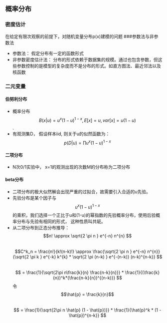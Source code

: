 ## 概率分布
### 密度估计
在给定有限次观察的前提下，对随机变量分布p(x)建模的问题
###参数法与非参数法
- 参数法： 假定分布有一定的函数形式
- 非参数密度估计法： 分布的形式依赖于数据集的规模。通过也包含参数，但这些参数控制的是模型的复杂度而不是分布的形式。如直方图法、最近邻法以及核函数

### 二元变量

#### 伯努利分布
- 概率分布 $$B(x|u) = u^x(1-u)^{1-x} , E[x] = u, var[x] = u(1 - u)$$. 
- 有观测集D， 假设样本iid, 则关于u的似然函数为： $$p(D|u) = \prod u^x(1-u)^{1-x} $$

#### 二项分布
- N次0/1实验中， x=1的观测出现的次数M的分布称为二项分布

#### beta分布
- 二项分布的极大似然解会出现严重的过拟合，故需要引入合适的u先验。
- 先验分布是某个因子与$$u^x(1-u)^{1-x}$$的乘积，我们选择一个正比于u和(1-u)的幂指数的先验概率分布，使用后验概率分布与先验有相同的形式， 这种性质叫共轭。
- 从二项分布到正态分布推导： <br/>
  $$n! \approx \sqrt{2 \pi n } e^{-n} n^{n}  $$ <br/>
  $$C^k_n = \frac{n!}{k!(n-k)!}  \approx \frac{\sqrt{2 \pi n } e^{-n} n^{n}}{\sqrt{2 \pi k } e^{-k} k^{k} * \sqrt{2 \pi (n-k) } e^{-(n-k)} (n-k)^{n-k}} $$ <br/>
    $$ = \frac{1}{\sqrt{2\pi n\frac{k}{n} \frac{n-k}{n}}} * \frac{1}{(\frac{k}{n})^k*(\frac{n-k}{n})^{(n-k)}} $$  令 $$\hat{p} = \frac{k}{n}$$ <br/>
    $$ = \frac{1}{\sqrt{2\pi n \hat{p} (1 - \hat{p})}} * \frac{1}{\hat{p}^k * (1 - \hat{p})^{n-k}} $$
  